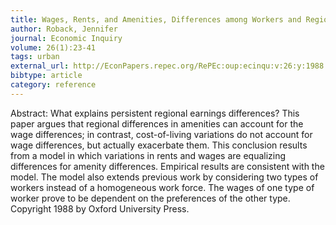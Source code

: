 ```yaml
---
title: Wages, Rents, and Amenities, Differences among Workers and Regions
author: Roback, Jennifer
journal: Economic Inquiry
volume: 26(1):23-41
tags: urban
external_url: http://EconPapers.repec.org/RePEc:oup:ecinqu:v:26:y:1988:i:1:p:23-41
bibtype: article
category: reference
---
```

Abstract:  What explains persistent regional earnings differences? This paper argues that regional differences in amenities can account for the wage differences; in contrast, cost-of-living variations do not account for wage differences, but actually exacerbate them. This conclusion results from a model in which variations in rents and wages are equalizing differences for amenity differences. Empirical results are consistent with the model. The model also extends previous work by considering two types of workers instead of a homogeneous work force. The wages of one type of worker prove to be dependent on the preferences of the other type. Copyright 1988 by Oxford University Press.
